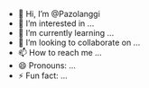 - 👋 Hi, I’m @Pazolanggi
- 👀 I’m interested in ...
- 🌱 I’m currently learning ...
- 💞️ I’m looking to collaborate on ...
- 📫 How to reach me ...
- 😄 Pronouns: ...
- ⚡ Fun fact: ...

<!---
Pazolanggi/Pazolanggi is a ✨ special ✨ repository because its `README.md` (this file) appears on your GitHub profile.
You can click the Preview link to take a look at your changes.
--->
